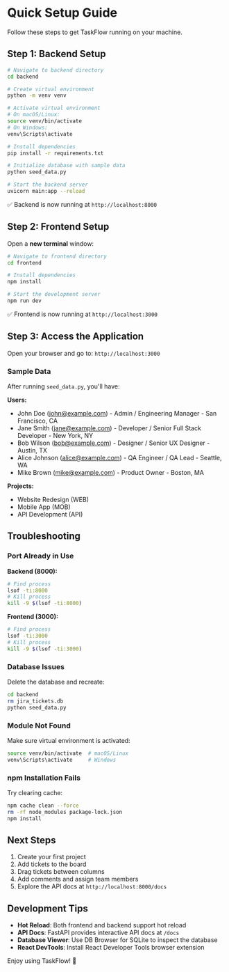 # Quick Setup Guide

Follow these steps to get TaskFlow running on your machine.

## Step 1: Backend Setup

```bash
# Navigate to backend directory
cd backend

# Create virtual environment
python -m venv venv

# Activate virtual environment
# On macOS/Linux:
source venv/bin/activate
# On Windows:
venv\Scripts\activate

# Install dependencies
pip install -r requirements.txt

# Initialize database with sample data
python seed_data.py

# Start the backend server
uvicorn main:app --reload
```

✅ Backend is now running at `http://localhost:8000`

## Step 2: Frontend Setup

Open a **new terminal** window:

```bash
# Navigate to frontend directory
cd frontend

# Install dependencies
npm install

# Start the development server
npm run dev
```

✅ Frontend is now running at `http://localhost:3000`

## Step 3: Access the Application

Open your browser and go to: `http://localhost:3000`

### Sample Data

After running `seed_data.py`, you'll have:

**Users:**
- John Doe (john@example.com) - Admin / Engineering Manager - San Francisco, CA
- Jane Smith (jane@example.com) - Developer / Senior Full Stack Developer - New York, NY
- Bob Wilson (bob@example.com) - Designer / Senior UX Designer - Austin, TX
- Alice Johnson (alice@example.com) - QA Engineer / QA Lead - Seattle, WA
- Mike Brown (mike@example.com) - Product Owner - Boston, MA

**Projects:**
- Website Redesign (WEB)
- Mobile App (MOB)
- API Development (API)

## Troubleshooting

### Port Already in Use

**Backend (8000):**
```bash
# Find process
lsof -ti:8000
# Kill process
kill -9 $(lsof -ti:8000)
```

**Frontend (3000):**
```bash
# Find process
lsof -ti:3000
# Kill process
kill -9 $(lsof -ti:3000)
```

### Database Issues

Delete the database and recreate:
```bash
cd backend
rm jira_tickets.db
python seed_data.py
```

### Module Not Found

Make sure virtual environment is activated:
```bash
source venv/bin/activate  # macOS/Linux
venv\Scripts\activate     # Windows
```

### npm Installation Fails

Try clearing cache:
```bash
npm cache clean --force
rm -rf node_modules package-lock.json
npm install
```

## Next Steps

1. Create your first project
2. Add tickets to the board
3. Drag tickets between columns
4. Add comments and assign team members
5. Explore the API docs at `http://localhost:8000/docs`

## Development Tips

- **Hot Reload**: Both frontend and backend support hot reload
- **API Docs**: FastAPI provides interactive API docs at `/docs`
- **Database Viewer**: Use DB Browser for SQLite to inspect the database
- **React DevTools**: Install React Developer Tools browser extension

Enjoy using TaskFlow! 🚀

